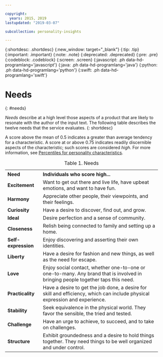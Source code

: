 ```yaml
---

copyright:
  years: 2015, 2019
lastupdated: "2019-03-07"

subcollection: personality-insights

---
```


{:shortdesc: .shortdesc}
{:new_window: target="_blank"}
{:tip: .tip}
{:important: .important}
{:note: .note}
{:deprecated: .deprecated}
{:pre: .pre}
{:codeblock: .codeblock}
{:screen: .screen}
{:javascript: .ph data-hd-programlang='javascript'}
{:java: .ph data-hd-programlang='java'}
{:python: .ph data-hd-programlang='python'}
{:swift: .ph data-hd-programlang='swift'}

# Needs
{: #needs}

*Needs* describe at a high level those aspects of a product that are likely to resonate with the author of the input text. The following table describes the twelve needs that the service evaluates.
{: shortdesc}

A score above the mean of 0.5 indicates a greater than average tendency for a characteristic. A score at or above 0.75 indicates readily discernible aspects of the characteristic; such scores are considered *high*. For more information, see [Percentiles for personality characteristics](/docs/services/personality-insights/numeric.html#percentiles).

<table>
  <caption>Table 1. Needs</caption>
  <tr>
    <th style="text-align:left">Need</th>
    <th style="text-align:left">Individuals who score high...</th>
  </tr>
  <tr>
    <td><strong>Excitement</strong></td>
    <td>Want to get out there and live life, have upbeat emotions, and want
      to have fun.</td>
  </tr>
  <tr>
    <td><strong>Harmony</strong></td>
    <td>Appreciate other people, their viewpoints, and their feelings.</td>
  </tr>
  <tr>
    <td><strong>Curiosity</strong></td>
    <td>Have a desire to discover, find out, and grow.</td>
  </tr>
  <tr>
    <td><strong>Ideal</strong></td>
    <td>Desire perfection and a sense of community.</td>
  </tr>
  <tr>
    <td><strong>Closeness</strong></td>
    <td>Relish being connected to family and setting up a home.</td>
  </tr>
  <tr>
    <td><strong>Self-expression</strong></td>
    <td>Enjoy discovering and asserting their own identities.</td>
  </tr>
  <tr>
    <td><strong>Liberty</strong></td>
    <td>Have a desire for fashion and new things, as well as the need for
      escape.</td>
  </tr>
  <tr>
    <td><strong>Love</strong></td>
    <td>Enjoy social contact, whether one-to-one or one-to-many. Any brand
      that is involved in bringing people together taps this need.</td>
  </tr>
  <tr>
    <td><strong>Practicality</strong></td>
    <td>Have a desire to get the job done, a desire for skill and efficiency,
      which can include physical expression and experience.</td>
  </tr>
  <tr>
    <td><strong>Stability</strong></td>
    <td>Seek equivalence in the physical world. They favor the sensible,
      the tried and tested.</td>
  </tr>
  <tr>
    <td><strong>Challenge</strong></td>
    <td>Have an urge to achieve, to succeed, and to take on challenges.</td>
  </tr>
  <tr>
    <td><strong>Structure</strong></td>
    <td>Exhibit groundedness and a desire to hold things together. They
      need things to be well organized and under control.</td>
  </tr>
</table>
